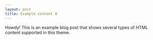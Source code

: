 ```yaml
---
layout: post
title: Example content 8
---
```



<div class="message">
  Howdy! This is an example blog post that shows several types of HTML content supported in this theme.
</div>